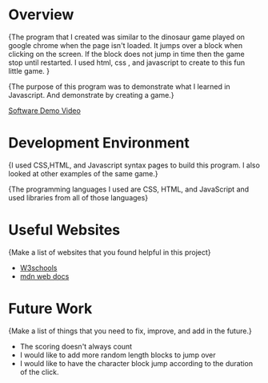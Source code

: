 # Overview



{The program that I created was similar to the dinosaur game played on google chrome when the page isn't loaded. It jumps over a block when clicking on the screen. If the block does not jump in time then the game stop until restarted. I used html, css , and javascript to create to this fun little game. }

{The purpose of this program was to demonstrate what I learned in Javascript. And demonstrate by creating a game.}



[Software Demo Video](http://youtube.link.goes.here)

# Development Environment

{I used CSS,HTML, and Javascript syntax pages to build this program. I also looked at other examples of the same game.}

{The programming languages I used are CSS, HTML, and JavaScript and used libraries from all of those languages}

# Useful Websites

{Make a list of websites that you found helpful in this project}

- [W3schools](https://www.w3schools.com/js/js_syntax.asp)
- [mdn web docs](https://developer.mozilla.org/en-US/docs/Web/CSS/Syntax)

# Future Work

{Make a list of things that you need to fix, improve, and add in the future.}

- The scoring doesn't always count
- I would like to add more random length blocks to jump over
- I would like to have the character block jump according to the duration of the click.